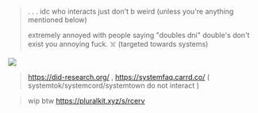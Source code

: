 > . . . idc who interacts just don't b weird (unless you're anything mentioned below)
>
> 
>extremely annoyed with people saying "doubles dni" double's don't exist you annoying fuck. ☠️ (targeted towards systems)


 ![](https://64.media.tumblr.com/b847b6b198dfe04517533363c842b6af/eccd2e057b1ed36d-69/s400x600/8a162fa6539b6ccb30e31b9bb6a8ae9d3375d2bb.gifv)
 
> https://did-research.org/ , https://systemfaq.carrd.co/ ( systemtok/systemcord/systemtown do not interact )
>

> wip btw https://pluralkit.xyz/s/rcerv

